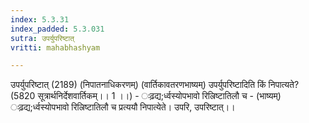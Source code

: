 ```yaml
---
index: 5.3.31
index_padded: 5.3.031
sutra: उपर्युपरिष्टात्‌
vritti: mahabhashyam

---
```

 उपर्युपरिष्टात् (2189) (निपातनाधिकरणम्) (वार्तिकावतरणभाष्यम्) उपर्युपरिष्टादिति किं निपात्यते? (5820 सूत्रार्थनिर्देशवार्तिकम्।। 1 ।।) - ःढ़द्य;र्ध्वस्योपभावो रिल्रिष्टातिलौ च - (भाष्यम्) ःढ़द्य;र्ध्वस्योपभावो रिल्रिष्टातिलौ च प्रत्ययौ निपात्येते। उपरि, उपरिष्टात्।। 